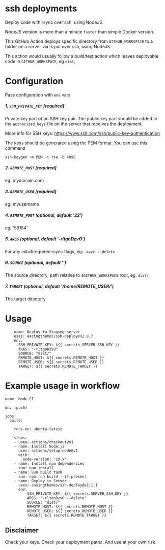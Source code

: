 # ssh deployments

Deploy code with rsync over ssh, using NodeJS.

NodeJS version is more than a minute `faster` than simple Docker version.

This GitHub Action deploys specific directory from `GITHUB_WORKSPACE` to a folder on a server via rsync over ssh, using NodeJS.

This action would usually follow a build/test action which leaves deployable code in `GITHUB_WORKSPACE`, eg `dist`;

# Configuration

Pass configuration with `env` vars

##### 1. `SSH_PRIVATE_KEY` [required]

Private key part of an SSH key pair.
The public key part should be added to the `authorized_keys` file on the server that receives the deployment.

More info for SSH keys: https://www.ssh.com/ssh/public-key-authentication

The keys should be generated using the PEM format. You can use this command

```
ssh-keygen -m PEM -t rsa -b 4096
```

##### 2. `REMOTE_HOST` [required]

eg: mydomain.com

##### 3. `REMOTE_USER` [required]

eg: myusername

##### 4. `REMOTE_PORT` (optional, default '22')

eg: '59184'

##### 5. `ARGS` (optional, default '-rltgoDzvO')

For any initial/required rsync flags, eg: `-avzr --delete`

##### 6. `SOURCE` (optional, default '')

The source directory, path relative to `$GITHUB_WORKSPACE` root, eg: `dist/`

##### 7. `TARGET` (optional, default '/home/REMOTE_USER/')

The target directory

# Usage

```
  - name: Deploy to Staging server
    uses: easingthemes/ssh-deploy@v2.0.7
    env:
      SSH_PRIVATE_KEY: ${{ secrets.SERVER_SSH_KEY }}
      ARGS: "-rltgoDzvO"
      SOURCE: "dist/"
      REMOTE_HOST: ${{ secrets.REMOTE_HOST }}
      REMOTE_USER: ${{ secrets.REMOTE_USER }}
      TARGET: ${{ secrets.REMOTE_TARGET }}
```

# Example usage in workflow

```
name: Node CI

on: [push]

jobs:
  build:

    runs-on: ubuntu-latest

    steps:
    - uses: actions/checkout@v1
    - name: Install Node.js
      uses: actions/setup-node@v1
      with:
        node-version: '10.x'
    - name: Install npm dependencies
      run: npm install
    - name: Run build task
      run: npm run build --if-present
    - name: Deploy to Server
      uses: easingthemes/ssh-deploy@v2.1.1
      env:
          SSH_PRIVATE_KEY: ${{ secrets.SERVER_SSH_KEY }}
          ARGS: "-rltgoDzvO --delete"
          SOURCE: "dist/"
          REMOTE_HOST: ${{ secrets.REMOTE_HOST }}
          REMOTE_USER: ${{ secrets.REMOTE_USER }}
          TARGET: ${{ secrets.REMOTE_TARGET }}
```

## Disclaimer

Check your keys. Check your deployment paths. And use at your own risk.
